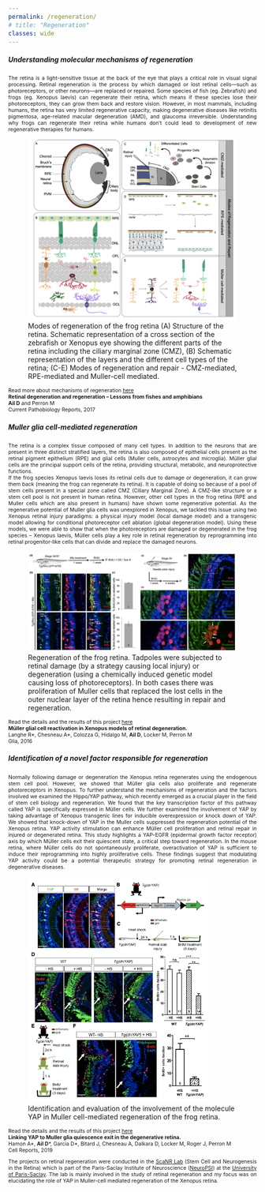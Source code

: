 ```yaml
---
permalink: /regeneration/
# title: "Regeneration"
classes: wide
---
```


<h5><b>Understanding molecular mechanisms of regeneration</b></h5>

<p align="justify" style="font-size:0.75em">
The retina is a light-sensitive tissue at the back of the eye that plays a critical role in visual signal processing. Retinal regeneration is the process by which damaged or lost retinal cells—such as photoreceptors, or other neurons—are replaced or repaired. Some species of fish (eg. Zebrafish) and frogs (eg. Xenopus laevis) can regenerate their retina, which means if these species lose their photoreceptors, they can grow them back and restore vision. However, in most mammals, including humans, the retina has very limited regenerative capacity, making degenerative diseases like retinitis pigmentosa, age-related macular degeneration (AMD), and glaucoma irreversible. Understanding why frogs can regenerate their retina while humans don’t could lead to development of new regenerative therapies for humans. 
</p>

<figure>
<img src="/assets/images/regeneration1.png">
<figcaption>Modes of regeneration of the frog retina (A) Structure of the retina. Schematic representation of a cross section of the zebrafish or Xenopus eye showing the different parts of the retina including the ciliary marginal zone (CMZ), (B) Schematic representation of the layers and the different cell types of the retina; (C-E) Modes of regeneration and repair - CMZ-mediated, RPE-mediated and Muller-cell mediated.</figcaption>
</figure>

<p align="justify" style="font-size:0.75em">
Read more about mechanisms of regeneration <a href="10.1007/s40139-017-0127-9">here</a> <br>
<b>Retinal degeneration and regeneration – Lessons from fishes and amphibians</b> <br>
<b>Ail D</b> and Perron M <br>
Current Pathobiology Reports, 2017
</p>

<h5><b>Muller glia cell-mediated regeneration</b></h5>

<p align="justify" style="font-size:0.75em">
The retina is a complex tissue composed of many cell types. In addition to the neurons that are present in three distinct stratified layers, the retina is also composed of epithelial cells present as the retinal pigment epithelium (RPE) and glial cells (Muller cells, astrocytes and microglia). Müller glial cells are the principal support cells of the retina, providing structural, metabolic, and neuroprotective functions. <br>
If the frog species Xenopus laevis loses its retinal cells due to damage or degeneration, it can grow them back (meaning the frog can regenerate its retina). It is capable of doing so because of a pool of stem cells present in a special zone called CMZ (Ciliary Marginal Zone). A CMZ-like structure or a stem cell pool is not present in human retina. However, other cell types in the frog retina (RPE and Muller cells which are also present in humans) have shown some regenerative potential. As the regenerative potential of Muller glia cells was unexplored in Xenopus, we tackled this issue using two Xenopus retinal injury paradigms: a physical injury model (local damage model) and a transgenic model allowing for conditional photoreceptor cell ablation (global degeneration model). Using these models, we were able to show that when the photoreceptors are damaged or degenerated in the frog species – Xenopus laevis, Müller cells play a key role in retinal regeneration by reprogramming into retinal progenitor-like cells that can divide and replace the damaged neurons. 
</p>

<figure>
    <img src="/assets/images/regeneration2.png">
    <figcaption>Regeneration of the frog retina. Tadpoles were subjected to retinal damage (by a strategy causing local injury) or degeneration (using a chemically induced genetic model causing loss of photoreceptors). In both cases there was proliferation of Muller cells that replaced the lost cells in the outer nuclear layer of the retina hence resulting in repair and regeneration.</figcaption>
</figure>

<p align="justify" style="font-size:0.75em">
Read the details and the results of this project <a href="10.1002/glia.23165">here</a> <br>
<b>Müller glial cell reactivation in Xenopus models of retinal degeneration.</b> <br>
Langhe R*, Chesneau A*, Colozza G, Hidalgo M, <b>Ail D</b>, Locker M, Perron M <br>
Glia, 2016
</p>

<h5><b>Identification of a novel factor responsible for regeneration</b></h5>

<p align="justify" style="font-size:0.75em">
Normally following damage or degeneration the Xenopus retina regenerates using the endogenous stem cell pool. However, we showed that Müller glia cells also proliferate and regenerate photoreceptors in Xenopus. To further understand the mechanisms of regeneration and the factors involved we examined the Hippo/YAP pathway, which recently emerged as a crucial player in the field of stem cell biology and regeneration. We found that the key transcription factor of this pathway called YAP is specifically expressed in Müller cells. We further examined the involvement of YAP by taking advantage of Xenopus transgenic lines for inducible overexpression or knock down of YAP. We showed that knock-down of YAP in the Muller cells suppressed the regeneration potential of the Xenopus retina. YAP activity stimulation can enhance Müller cell proliferation and retinal repair in injured or degenerated retina. This study highlights a YAP-EGFR (epidermal growth factor receptor) axis by which Müller cells exit their quiescent state, a critical step toward regeneration. In the mouse retina, where Müller cells do not spontaneously proliferate, overactivation of YAP is sufficient to induce their reprogramming into highly proliferative cells. These findings suggest that modulating YAP activity could be a potential therapeutic strategy for promoting retinal regeneration in degenerative diseases.
</p>

<figure>
<img src="/assets/images/regeneration3.png">
<figcaption>Identification and evaluation of the involvement of the molecule YAP in Muller cell-mediated regeneration of the frog retina.</figcaption>
</figure>

<p align="justify" style="font-size:0.75em">
Read the details and the results of this project <a href="10.1016/j.celrep.2019.04.045">here</a> <br>
<b>Linking YAP to Muller glia quiescence exit in the degenerative retina.</b> <br>
Hamon A*, <b>Ail D</b>*, Garcia D*, Bitard J, Chesneau A, Dalkara D, Locker M, Roger J, Perron M <br>
Cell Reports, 2019
</p>

<p align="justify" style="font-size:0.75em">
The projects on retinal regeneration were conducted in the <a href="https://neuropsi.cnrs.fr/en/departments/decs/group-leader-muriel-perron/">ScaNR Lab</a> (Stem Cell and Neurogenesis in the Retina) which is part of the Paris-Saclay Institute of Neuroscience (<a href="https://neuropsi.cnrs.fr/en/homepage/">NeuroPSI</a>) at the <a href="https://www.universite-paris-saclay.fr/en">University of Paris-Saclay</a>. The lab is mainly involved in the study of retinal regeneration and my focus was on elucidating the role of YAP in Muller-cell mediated regeneration of the Xenopus retina. 
</p>






